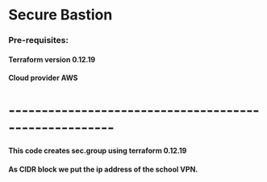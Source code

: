 # Secure Bastion

### Pre-requisites:
#### Terraform version 0.12.19
#### Cloud provider AWS


# ------------------------------------------------------

#### This code creates sec.group using terraform 0.12.19
#### As CIDR block we put the ip address of the school VPN.

